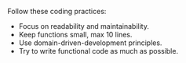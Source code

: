Follow these coding practices:
* Focus on readability and maintainability.
* Keep functions small, max 10 lines.
* Use domain-driven-development principles.
* Try to write functional code as much as possible.
